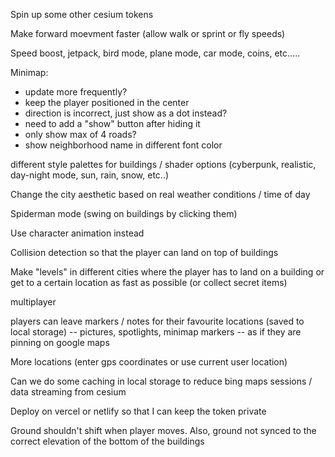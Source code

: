 Spin up some other cesium tokens 

Make forward moevment faster (allow walk or sprint or fly speeds)

Speed boost, jetpack, bird mode, plane mode, car mode, coins, etc.....

Minimap:
- update more frequently?
- keep the player positioned in the center
- direction is incorrect, just show as a dot instead?
- need to add a "show" button after hiding it
- only show max of 4 roads?
- show neighborhood name in different font color

different style palettes for buildings / shader options (cyberpunk, realistic, day-night mode, sun, rain, snow, etc..)

Change the city aesthetic based on real weather conditions / time of day

Spiderman mode (swing on buildings by clicking them)

Use character animation instead

Collision detection so that the player can land on top of buildings

Make "levels" in different cities where the player has to land on a building or get to a certain location as fast as possible (or collect secret items)

multiplayer

players can leave markers / notes for their favourite locations (saved to local storage) -- pictures, spotlights, minimap markers -- as if they are pinning on google maps

More locations (enter gps coordinates or use current user location)

Can we do some caching in local storage to reduce bing maps sessions / data streaming from cesium

Deploy on vercel or netlify so that I can keep the token private

Ground shouldn't shift when player moves. Also, ground not synced to the correct elevation of the bottom of the buildings